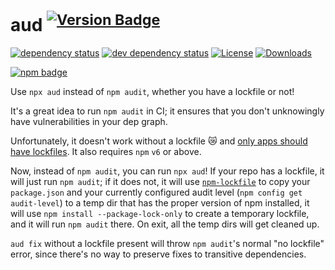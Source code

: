 # aud <sup>[![Version Badge][npm-version-svg]][npm-url]</sup>

[![dependency status][deps-svg]][deps-url]
[![dev dependency status][dev-deps-svg]][dev-deps-url]
[![License][license-image]][license-url]
[![Downloads][downloads-image]][downloads-url]

[![npm badge][npm-badge-png]][npm-url]

Use `npx aud` instead of `npm audit`, whether you have a lockfile or not!

It's a great idea to run `npm audit` in CI; it ensures that you don't unknowingly have vulnerabilities in your dep graph.

Unfortunately, it doesn't work without a lockfile :crying_cat_face: and [only apps should have lockfiles](https://github.com/sindresorhus/ama/issues/479#issuecomment-310661514). It also requires `npm` `v6` or above.

Now, instead of `npm audit`, you can run `npx aud`! If your repo has a lockfile, it will just run `npm audit`; if it does not, it will use [`npm-lockfile`](https://www.npmjs.com/package/npm-lockfile) to copy your `package.json` and your currently configured audit level (`npm config get audit-level`) to a temp dir that has the proper version of npm installed, it will use `npm install --package-lock-only` to create a temporary lockfile, and it will run `npm audit` there. On exit, all the temp dirs will get cleaned up.

`aud fix` without a lockfile present will throw `npm audit`'s normal "no lockfile" error, since there's no way to preserve fixes to transitive dependencies.

[npm-url]: https://npmjs.org/package/aud
[npm-version-svg]: http://versionbadg.es/ljharb/aud.svg
[travis-svg]: https://travis-ci.org/ljharb/aud.svg
[travis-url]: https://travis-ci.org/ljharb/aud
[deps-svg]: https://david-dm.org/ljharb/aud.svg?theme=shields.io
[deps-url]: https://david-dm.org/ljharb/aud
[dev-deps-svg]: https://david-dm.org/ljharb/aud/dev-status.svg?theme=shields.io
[dev-deps-url]: https://david-dm.org/ljharb/aud#info=devDependencies
[npm-badge-png]: https://nodei.co/npm/aud.png?downloads=true&stars=true
[license-image]: http://img.shields.io/npm/l/aud.svg
[license-url]: LICENSE
[downloads-image]: http://img.shields.io/npm/dm/aud.svg
[downloads-url]: http://npm-stat.com/charts.html?package=aud
